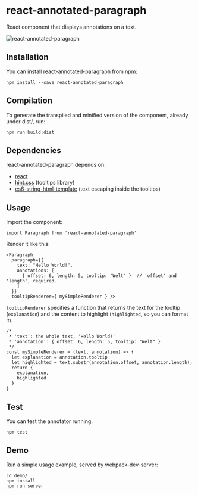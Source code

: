 # react-annotated-paragraph
React component that displays annotations on a text.

![react-annotated-paragraph](https://github.com/dgulabs/react-annotated-paragraph/blob/master/react-annotated-paragraph.gif)

## Installation
You can install react-annotated-paragraph from npm:
```shell
npm install --save react-annotated-paragraph
```

## Compilation
To generate the transpiled and minified version of the component, already under dist/, run:
```shell
npm run build:dist
```

## Dependencies
react-annotated-paragraph depends on:
- [react](https://www.npmjs.com/package/react)
- [hint.css](https://www.npmjs.com/package/hint.css) (tooltips library)
- [es6-string-html-template](https://www.npmjs.com/package/es6-string-html-template) (text escaping inside the tooltips)

## Usage
Import the component:
```
import Paragraph from 'react-annotated-paragraph'
```
Render it like this:
```
<Paragraph
  paragraph={{
    text: "Hello World!",
    annotations: [
      { offset: 6, length: 5, tooltip: "Welt" }  // 'offset' and 'length', required.
    ]
  }}
  tooltipRenderer={ mySimpleRenderer } />
```
`tooltipRenderer` specifies a function that returns the text for the tooltip (`explanation`) and the content to highlight (`highlighted`, so you can format it).
```
/*
 * 'text': the whole text, 'Hello World!'
 * 'annotation': { offset: 6, length: 5, tooltip: "Welt" }
 */
const mySimpleRenderer = (text, annotation) => {
  let explanation = annotation.tooltip
  let highlighted = text.substr(annotation.offset, annotation.length);
  return {
    explanation,
    highlighted
  }
}
```

## Test
You can test the annotator running:
```shell
npm test
```

## Demo
Run a simple usage example, served by webpack-dev-server:
```shell
cd demo/
npm install
npm run server
```
